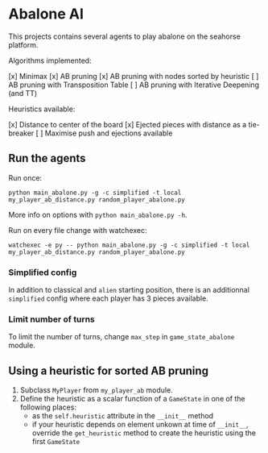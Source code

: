 # Abalone AI

This projects contains several agents to play abalone on the seahorse platform.

Algorithms implemented:

[x] Minimax
[x] AB pruning
[x] AB pruning with nodes sorted by heuristic
[ ] AB pruning with Transposition Table
[ ] AB pruning with Iterative Deepening (and TT)

Heuristics available:

[x] Distance to center of the board
[x] Ejected pieces with distance as a tie-breaker
[ ] Maximise push and ejections available

## Run the agents

Run once:
```
python main_abalone.py -g -c simplified -t local my_player_ab_distance.py random_player_abalone.py 
```

More info on options with `python main_abalone.py -h`.

Run on every file change with watchexec:
```
watchexec -e py -- python main_abalone.py -g -c simplified -t local my_player_ab_distance.py random_player_abalone.py 
```

### Simplified config

In addition to classical and `alien` starting position,
there is an additionnal `simplified` config where each player has 3 pieces available.

### Limit number of turns

To limit the number of turns, change `max_step` in `game_state_abalone` module.

## Using a heuristic for sorted AB pruning

1. Subclass `MyPlayer` from `my_player_ab` module.
2. Define the heuristic as a scalar function of a `GameState` in one of the following places:
    - as the `self.heuristic` attribute in the `__init__` method
    - if your heuristic depends on element unkown at time of `__init__`,
        override the `get_heuristic` method to create the heuristic using the first `GameState`

